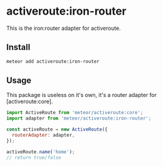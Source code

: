 # activeroute:iron-router

This is the iron:router adapter for activeroute.

## Install

```sh
meteor add activeroute:iron-router
```

## Usage

This package is useless on it's own, it's a router adapter for
[activeroute:core].

```js
import ActiveRoute from 'meteor/activeroute:core';
import adapter from 'meteor/activeroute:iron-router';

const activeRoute = new ActiveRoute({
  routerAdapter: adapter,
});

activeRoute.name('home');
// return true/false
```
